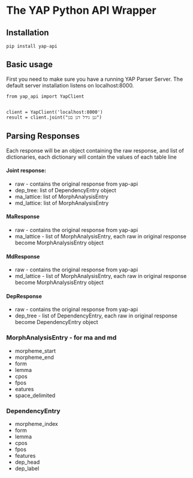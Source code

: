 # The YAP Python API Wrapper

## Installation
    pip install yap-api


## Basic usage
First you need to make sure you have a running YAP Parser Server. The default server installation listens on localhost:8000.

```
from yap_api import YapClient


client = YapClient('localhost:8000')
result = client.joint("גנן גידל דגן בגן")
```

## Parsing Responses
Each response will be an object containing the raw response, and list of dictionaries, each dictionary will contain the values of each table line

#### Joint response:
* raw - contains the original response from yap-api
* dep_tree: list of DependencyEntry object
* ma_lattice: list of MorphAnalysisEntry
* md_lattice: list of MorphAnalysisEntry


#### MaResponse
* raw - contains the original response from yap-api
* ma_lattice - list of MorphAnalysisEntry, each raw in original response become MorphAnalysisEntry object

#### MdResponse
* raw - contains the original response from yap-api
* md_lattice - list of MorphAnalysisEntry, each raw in original response become MorphAnalysisEntry object

#### DepResponse
* raw - contains the original response from yap-api
* dep_tree - list of DependencyEntry, each raw in original response become DependencyEntry object

### MorphAnalysisEntry - for ma and md 

* morpheme_start
* morpheme_end
* form 
* lemma
* cpos
* fpos
* eatures
* space_delimited


### DependencyEntry

* morpheme_index
* form 
* lemma
* cpos
* fpos
* features
* dep_head
* dep_label






